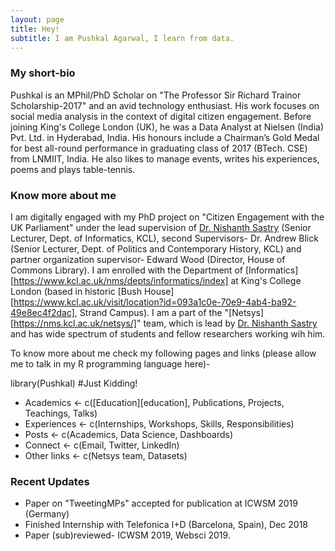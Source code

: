 ```yaml
---
layout: page
title: Hey!
subtitle: I am Pushkal Agarwal, I learn from data.
---
```


### My short-bio
Pushkal is an MPhil/PhD Scholar on "The Professor Sir Richard Trainor Scholarship-2017" and an avid technology enthusiast. His work focuses on social media analysis in the context of digital citizen engagement. Before joining King's College London (UK), he was a Data Analyst at Nielsen (India) Pvt. Ltd. in Hyderabad, India. His honours include a Chairman’s Gold Medal for best all-round performance in graduating class of 2017 (BTech. CSE) from LNMIIT, India. He also likes to manage events, writes his experiences, poems and plays table-tennis.

### Know more about me
I am digitally engaged with my PhD project on "Citizen Engagement with the UK Parliament" under the lead supervision of [Dr. Nishanth Sastry](https://nms.kcl.ac.uk/nishanth.sastry/) (Senior Lecturer, Dept. of Informatics, KCL), second Supervisors- Dr. Andrew Blick (Senior Lecturer, Dept. of Politics and Contemporary History, KCL) and partner organization supervisor- Edward Wood (Director, House of Commons Library).
I am enrolled with the Department of [Informatics][https://www.kcl.ac.uk/nms/depts/informatics/index] at King's College London (based in historic [Bush House][https://www.kcl.ac.uk/visit/location?id=093a1c0e-70e9-4ab4-ba92-49e8ec4f2dac], Strand Campus). I am a part of the "[Netsys][https://nms.kcl.ac.uk/netsys/]" team, which is lead by [Dr. Nishanth Sastry](https://nms.kcl.ac.uk/nishanth.sastry/) and has wide spectrum of students and fellow researchers working wih him.  

To know more about me check my following pages and links (please allow me to talk in my R programming language here)-

library(Pushkal) #Just Kidding!
- Academics   <- c([Education][education], Publications, Projects, Teachings, Talks)
- Experiences <- c(Internships, Workshops, Skills, Responsibilities)
- Posts       <- c(Academics, Data Science, Dashboards)
- Connect     <- c(Email, Twitter, LinkedIn)
- Other links <- c(Netsys team, Datasets)

### Recent Updates
- Paper on "TweetingMPs" accepted for publication at ICWSM 2019 (Germany)  
- Finished Internship with Telefonica I+D (Barcelona, Spain), Dec 2018
- Paper (sub)reviewed- ICWSM 2019, Websci 2019.
